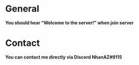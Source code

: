 # General
**You should hear "Welcome to the server!" when join server**

# Contact
**You can contact me directly via Discord NhanAZ#9115**
